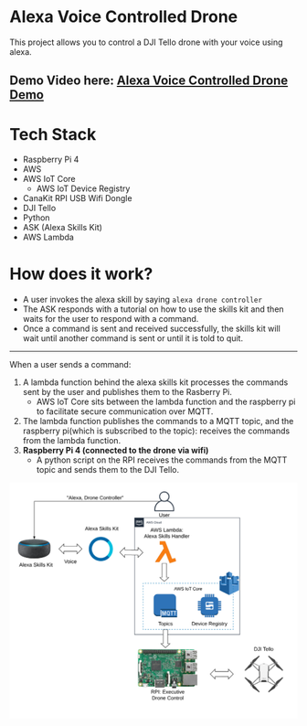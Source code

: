 # Alexa Voice Controlled Drone
This project allows you to control a DJI Tello drone with your voice using alexa. 

Demo Video here: [Alexa Voice Controlled Drone Demo](https://youtu.be/2rsM4CG1BcE)
---
# Tech Stack
- Raspberry Pi 4
- AWS
- AWS IoT Core
	- AWS IoT Device Registry 
- CanaKit RPI USB Wifi Dongle  
- DJI Tello
- Python 
- ASK (Alexa Skills Kit) 
- AWS Lambda


# How does it work?
- A user invokes the alexa skill by saying `alexa drone controller`
- The ASK responds with a tutorial on how to use the skills kit and then waits for the user to respond with a command. 
- Once a command is sent and received successfully, the skills kit will wait until another command is sent or until it is told to quit.  

----------------------------------
When a user sends a command:
1. A lambda function behind the alexa skills kit processes the commands sent by the user and publishes them to the Rasberry Pi.
      * AWS IoT Core sits between the lambda function and the raspberry pi to facilitate secure communication over MQTT.
2. The lambda function publishes the commands to a MQTT topic, and the raspberry pi(which is subscribed to the topic): receives the commands from the lambda function.
3. **Raspberry Pi 4 (connected to the drone via wifi)**
      * A python script on the RPI receives the commands from the MQTT topic and sends them to the DJI Tello.
      
![](images/upload.png)







   

